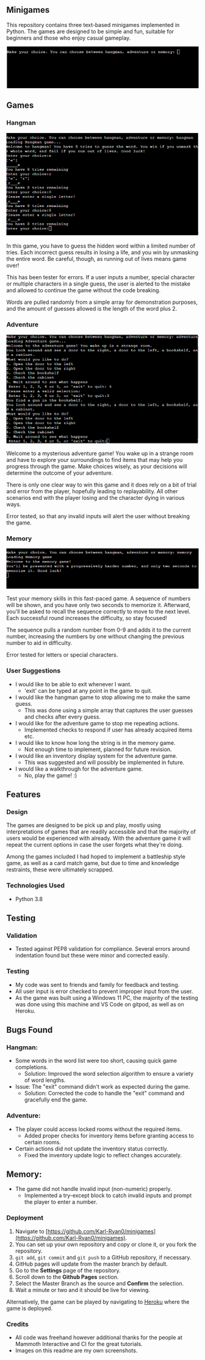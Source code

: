 ## Minigames
This repository contains three text-based minigames implemented in Python. The games are designed to be simple and fun, suitable for beginners and those who enjoy casual gameplay.

![The opening screen](/assets/images/opening.png)

## Games

### Hangman
![Hangman](/assets/images/hangman.png)

In this game, you have to guess the hidden word within a limited number of tries. Each incorrect guess results in losing a life, and you win by unmasking the entire word. Be careful, though, as running out of lives means game over!

This has been tester for errors. If a user inputs a number, special character or multiple characters in a single guess, the user is alerted to the mistake and allowed to continue the game without the code breaking.

Words are pulled randomly from a simple array for demonstration purposes, and the amount of guesses allowed is the length of the word plus 2.

### Adventure
![Adventure](/assets/images/adventure.png)

Welcome to a mysterious adventure game! You wake up in a strange room and have to explore your surroundings to find items that may help you progress through the game. Make choices wisely, as your decisions will determine the outcome of your adventure.

There is only one clear way to win this game and it does rely on a bit of trial and error from the player, hopefully leading to replayability. All other scenarios end with the player losing and the character dying in various ways.

Error tested, so that any invalid inputs will alert the user without breaking the game.

### Memory
![Memory](/assets/images/memory.png)

Test your memory skills in this fast-paced game. A sequence of numbers will be shown, and you have only two seconds to memorize it. Afterward, you'll be asked to recall the sequence correctly to move to the next level. Each successful round increases the difficulty, so stay focused!

The sequence pulls a random number from 0-9 and adds it to the current number, increasing the numbers by one without changing the previous number to aid in difficulty.

Error tested for letters or special characters.

### User Suggestions
* I would like to be able to exit whenever I want.
  * 'exit' can be typed at any point in the game to quit.
* I would like the hangman game to stop allowing me to make the same guess.
  * This was done using a simple array that captures the user guesses and checks after every guess.
* I would like for the adventure game to stop me repeating actions.
  * Implemented checks to respond if user has already acquired items etc.
* I would like to know how long the string is in the memory game.
  * Not enough time to implement, planned for future revision.
* I would like an inventory display system for the adventure game.
  * This was suggested and will possibly be implemented in future.
* I would like a walkthrough for the adventure game.
  * No, play the game! :)

## Features

### Design
The games are designed to be pick up and play, mostly using interpretations of games that are readily accessible and that the majority of users would be experienced with already. With the adventure game it will repeat the current options in case the user forgets what they're doing.

Among the games included I had hoped to implement a battleship style game, as well as a card match game, but due to time and knowledge restraints, these were ultimately scrapped.

### Technologies Used
* Python 3.8

## Testing
### Validation
* Tested against PEP8 validation for compliance. Several errors around indentation found but these were minor and corrected easily.

### Testing
* My code was sent to friends and family for feedback and testing.
* All user input is error checked to prevent improper input from the user.
* As the game was built using a Windows 11 PC, the majority of the testing was done using this machine and VS Code on gitpod, as well as on Heroku.

## Bugs Found
### Hangman:

* Some words in the word list were too short, causing quick game completions.
  * Solution: Improved the word selection algorithm to ensure a variety of word lengths.
* Issue: The "exit" command didn't work as expected during the game.
  * Solution: Corrected the code to handle the "exit" command and gracefully end the game.
### Adventure:

* The player could access locked rooms without the required items.
  * Added proper checks for inventory items before granting access to certain rooms.
* Certain actions did not update the inventory status correctly.
  * Fixed the inventory update logic to reflect changes accurately.
## Memory:

* The game did not handle invalid input (non-numeric) properly.
  * Implemented a try-except block to catch invalid inputs and prompt the player to enter a number.

### Deployment
1. Navigate to [https://github.com/Karl-Ryan0/minigames](https://github.com/Karl-Ryan0/minigames).
2. You can set up your own repository and copy or clone it, or you fork the repository.
3. `git add`, `git commit` and `git push` to a GitHub repository, if necessary.
4. GitHub pages will update from the master branch by default.
5. Go to the **Settings** page of the repository.
6. Scroll down to the **Github Pages** section.
7. Select the Master Branch as the source and **Confirm** the selection.
8. Wait a minute or two and it should be live for viewing.

Alternatively, the game can be played by navigating to [Heroku](https://minigames-0919640b8832.herokuapp.com/s) where the game is deployed.

### Credits
* All code was freehand however additional thanks for the people at Mammoth Interactive and CI for the great tutorials.
* Images on this readme are my own screenshots.
